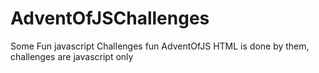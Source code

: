 # AdventOfJSChallenges

Some Fun javascript Challenges fun AdventOfJS 
HTML is done by them, challenges are javascript only
